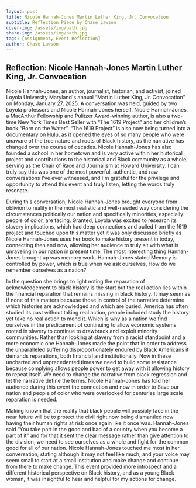 ```yaml
---
layout: post
title: Nicole Hannah-Jones Martin Luther King, Jr. Convocation 
subtitle: Reflection Piece by Chase Lawson
cover-img: /assets/img/path.jpg
share-img: /assets/img/path.jpg
tags: [Assignment, Event Reflection]
author: Chase Lawson
---
```

## Reflection: Nicole Hannah-Jones Martin Luther King, Jr. Convocation 

Nicole Hannah-Jones, an author, journalist, historian, and activist, joined Loyola University Maryland's annual “Martin Luther King, Jr. Convocation” on Monday, January 27, 2025. A conversation was held, guided by two Loyola professors and Nicole Hannah-Jones herself. Nicole Hannah-Jones, a MacArthur Fellowship and Pulitzer Award-winning author, is also a two-time New York Times Best Seller with “The 1619 Project” and her children’s book “Born on the Water”. “The 1619 Project” is also now being turned into a documentary on Hulu, as it opened the eyes of so many people who were unaware of the true nature and roots of Black history, as the narrative has changed over the course of decades. Nicole Hannah-Jones has also founded a school in her hometown and is very active within her historical project and contributions to the historical and Black community as a whole, serving as the Chair of Race and Journalism at Howard University. I can truly say this was one of the most powerful, authentic, and raw conversations I've ever witnessed, and I'm grateful for the privilege and opportunity to attend this event and truly listen, letting the words truly resonate. 

During this conversation, Nicole Hannah-Jones brought everyone from oblivion to reality in the most realistic and well-needed way considering the circumstances politically our nation and specifically minorities, especially people of color, are facing. Granted, Loyola was excited to research its slavery implications, which had deep connections and pulled from the 1619 project and touched upon this matter yet it was only discussed briefly as Nicole Hannah-Jones uses her book to make history present in today, connecting then and now, allowing her audience to truly sit with what is unraveling in our nation in present time. The most interesting thing Hannah-Jones brought up was memory work. Hannah-Jones stated Memory is controlled by power, which is true when we ask ourselves, How do we remember ourselves as a nation?

In the question she brings to light noting the reparation of acknowledgement to black history is the start but the real action lies within the financial reparation that remains missing in black history. It may seem as if none of this matters because those in control of the narrative determine which histories are acknowledged and which are buried. America has often studied its past without taking real action, people included study the history yet take no real action to mend it. Which is why as a nation we find ourselves in the predicament of continuing to allow economic systems rooted in slavery to continue to drawbrack and exploit minority communities. Rather than looking at slavery from a racist standpoint and a more economic one Hannah-Jones made the point that in order to address the unparalleled suffering disproportionately endured by Black Americans it demands reparations, both financial and institutionally. Now in these uncharted and unprecedented times we need to build some resistance because complying allows people power to get away with it allowing history to repeat itself. We need to change the narrative from black regression and let the narrative define the terms. Nicole Hannah-Jones has told her audience during this event the connection and now in order to Save our nation and people of color who were overlooked for centuries large scale reparation is needed. 

Making known that the reality that black people will possibly face in the near future will be to protect the civil right now being dismantled now having their human rights at risk once again like it once was. Hannah-Jones said “You take part in the good and bad of a country when you become a part of it” and for that it sent the clear message rather than give attention to the division, we need to see ourselves as a whole and fight for the common good for all of our nation. Nicole Hannah-Jones touched me most in her conversation, stating although it may not feel like much, and your voice may seem small to start at a small institution and make change and continue from there to make change. This event provided more introspect and a different historical perspective on Black history, and as a young Black woman, it was insightful to hear and helpful for my actions for change.